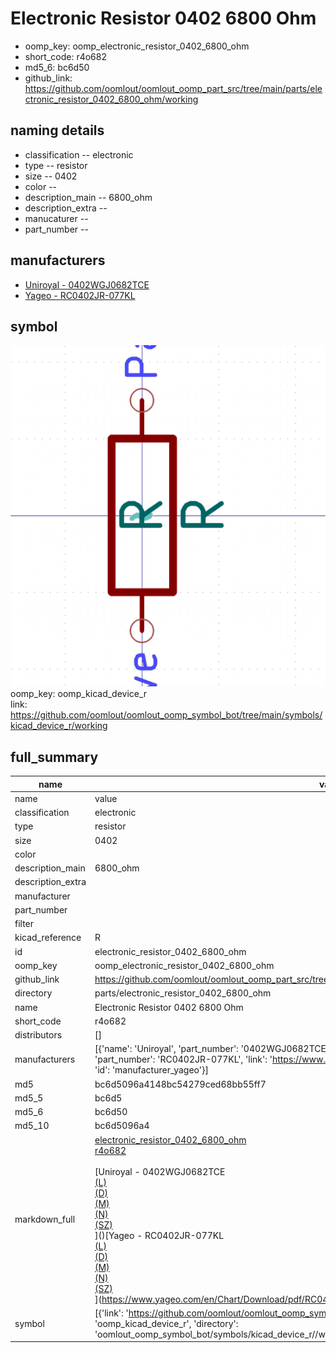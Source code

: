 # Electronic Resistor 0402 6800 Ohm

  
* oomp_key: oomp_electronic_resistor_0402_6800_ohm 
* short_code: r4o682
* md5_6: bc6d50  
* github_link: https://github.com/oomlout/oomlout_oomp_part_src/tree/main/parts/electronic_resistor_0402_6800_ohm/working  
## naming details
* classification -- electronic
* type -- resistor
* size -- 0402
* color -- 
* description_main -- 6800_ohm
* description_extra -- 
* manucaturer -- 
* part_number -- 


## manufacturers
* [Uniroyal - 0402WGJ0682TCE]()  
* [Yageo - RC0402JR-077KL](https://www.yageo.com/en/Chart/Download/pdf/RC0402JR-077KL)  

## symbol

![](symbol/0/working/working_600.png)  
oomp_key: oomp_kicad_device_r  
link: https://github.com/oomlout/oomlout_oomp_symbol_bot/tree/main/symbols/kicad_device_r/working  


## full_summary
| name | value | 
| --- | --- | 
| name | value | 
| classification | electronic | 
| type | resistor | 
| size | 0402 | 
| color |  | 
| description_main | 6800_ohm | 
| description_extra |  | 
| manufacturer |  | 
| part_number |  | 
| filter |  | 
| kicad_reference | R | 
| id | electronic_resistor_0402_6800_ohm | 
| oomp_key | oomp_electronic_resistor_0402_6800_ohm | 
| github_link | https://github.com/oomlout/oomlout_oomp_part_src/tree/main/parts/electronic_resistor_0402_6800_ohm/working | 
| directory | parts/electronic_resistor_0402_6800_ohm | 
| name | Electronic Resistor 0402 6800 Ohm | 
| short_code | r4o682 | 
| distributors | [] | 
| manufacturers | [{'name': 'Uniroyal', 'part_number': '0402WGJ0682TCE', 'link': '', 'id': 'manufacturer_uniroyal'}, {'name': 'Yageo', 'part_number': 'RC0402JR-077KL', 'link': 'https://www.yageo.com/en/Chart/Download/pdf/RC0402JR-077KL', 'id': 'manufacturer_yageo'}] | 
| md5 | bc6d5096a4148bc54279ced68bb55ff7 | 
| md5_5 | bc6d5 | 
| md5_6 | bc6d50 | 
| md5_10 | bc6d5096a4 | 
| markdown_full | [electronic_resistor_0402_6800_ohm](https://github.com/oomlout/oomlout_oomp_part_src/tree/main/parts/electronic_resistor_0402_6800_ohm/working)<br>[r4o682](https://github.com/oomlout/oomlout_oomp_part_src/tree/main/parts/electronic_resistor_0402_6800_ohm/working)<br><br>[Uniroyal - 0402WGJ0682TCE<br>[(L)<br>](https://www.lcsc.com/search?q=0402WGJ0682TCE)[(D)<br>](https://www.digikey.com/en/products?,keywords=0402WGJ0682TCE)[(M)<br>](https://www.mouser.com/Search/Refine?Keyword=0402WGJ0682TCE)[(N)<br>](https://www.newark.com/search?st=0402WGJ0682TCE)[(SZ)<br>](https://so.szlcsc.com/global.html?k=0402WGJ0682TCE)]()[Yageo - RC0402JR-077KL<br>[(L)<br>](https://www.lcsc.com/search?q=RC0402JR-077KL)[(D)<br>](https://www.digikey.com/en/products?,keywords=RC0402JR-077KL)[(M)<br>](https://www.mouser.com/Search/Refine?Keyword=RC0402JR-077KL)[(N)<br>](https://www.newark.com/search?st=RC0402JR-077KL)[(SZ)<br>](https://so.szlcsc.com/global.html?k=RC0402JR-077KL)](https://www.yageo.com/en/Chart/Download/pdf/RC0402JR-077KL) | 
| symbol | [{'link': 'https://github.com/oomlout/oomlout_oomp_symbol_bot/tree/main/symbols/kicad_device_r', 'oomp_key': 'oomp_kicad_device_r', 'directory': 'oomlout_oomp_symbol_bot/symbols/kicad_device_r//working/working.kicad_sym'}] | 
